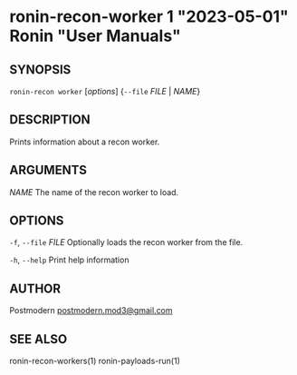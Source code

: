 # ronin-recon-worker 1 "2023-05-01" Ronin "User Manuals"

## SYNOPSIS

`ronin-recon worker` [*options*] {`--file` *FILE* \| *NAME*}

## DESCRIPTION

Prints information about a recon worker.

## ARGUMENTS

*NAME*
  The name of the recon worker to load.

## OPTIONS

`-f`, `--file` *FILE*
  Optionally loads the recon worker from the file.

`-h`, `--help`
  Print help information

## AUTHOR

Postmodern <postmodern.mod3@gmail.com>

## SEE ALSO

ronin-recon-workers(1) ronin-payloads-run(1)
